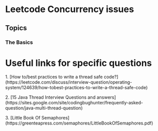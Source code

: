 
# Leetcode Concurrency issues
## Topics
### The Basics



# Useful links for specific questions
<p>1. [How to/best practices to write a thread safe code?] (https://leetcode.com/discuss/interview-question/operating-system/124639/how-tobest-practices-to-write-a-thread-safe-code)
<p>2. [15 Java Thread Interview Questions and answers] (https://sites.google.com/site/codingbughunter/frequently-asked-question/java-multi-thread-question)
<p>3. [Little Book Of Semaphores] (https://greenteapress.com/semaphores/LittleBookOfSemaphores.pdf)
